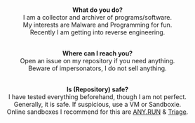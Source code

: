 <p align="center">
<br>
<b>What do you do?</b><br>  
I am a collector and archiver of programs/software.<br>
My interests are Malware and Programming for fun.<br>
Recently I am getting into reverse engineering.<br>
  
<p align="center">
<br>
<b>Where can I reach you?</b><br>
Open an issue on my repository if you need anything.<br>
Beware of impersonators, I do not sell anything.<br>
</p>

<p align="center">
<br>
<b>Is (Repository) safe?</b><br>
I have tested everything beforehand, though I am not perfect.<br>
Generally, it is safe. If suspicious, use a VM or Sandboxie.<br>
Online sandboxes I recommend for this are <a href="https://app.any.run">ANY.RUN</a> & <a href="https://tria.ge">Triage</a>.<br>
</p>

  
<p align="center">
<br>
<img src="https://komarev.com/ghpvc/?username=Yuankong666&style=for-the-badge&color=000000" alt=""/>
</p>
<p align="center">

<p align="center">
<br>
<img src="https://github.com/user-attachments/assets/b0cc0bf3-8edd-4f9a-8f4b-00397036fceb" alt=""/>
</p>
<p align="center">
